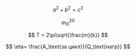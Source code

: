 $$a^2 + b^2 = c^2$$

$$a_{10}^{20}$$

$$ T = 2\pi\sqrt{\frac{m}{k}} $$

$$ \eta= \frac{A_\text{за цикл}}{Q_\text{нагр}} $$
